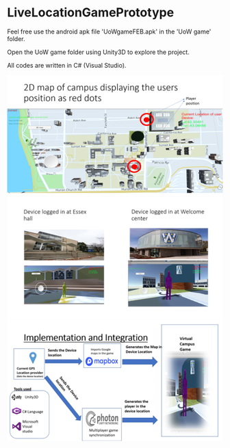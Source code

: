 # LiveLocationGamePrototype

Feel free use the android apk file 'UoWgameFEB.apk' in the 'UoW game' folder.

Open the UoW game folder using Unity3D to explore the project.

All codes are written in C# (Visual Studio).

<img src="https://raw.githubusercontent.com/AkshayJagadish/LiveLocationGamePrototype/master/Screenshot%20(110).png?token=AraWs6s6uEdHdchh3sro6uhyZJUqueDvks5cmkjQwA%3D%3D">

<img src="https://raw.githubusercontent.com/AkshayJagadish/LiveLocationGamePrototype/master/Screenshot%20(111).png?token=AraWs6s6uEdHdchh3sro6uhyZJUqueDvks5cmkjQwA%3D%3D">
<img src="https://raw.githubusercontent.com/AkshayJagadish/LiveLocationGamePrototype/master/Screenshot%20(113).png?token=AraWs6s6uEdHdchh3sro6uhyZJUqueDvks5cmkjQwA%3D%3D">
